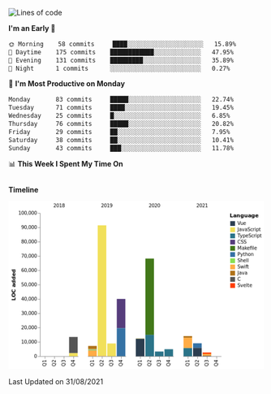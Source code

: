 <!--START_SECTION:waka-->
![Lines of code](https://img.shields.io/badge/From%20Hello%20World%20I%27ve%20Written-275698%20lines%20of%20code-blue)

**I'm an Early 🐤** 

```text
🌞 Morning    58 commits     ████░░░░░░░░░░░░░░░░░░░░░   15.89% 
🌆 Daytime    175 commits    ████████████░░░░░░░░░░░░░   47.95% 
🌃 Evening    131 commits    █████████░░░░░░░░░░░░░░░░   35.89% 
🌙 Night      1 commits      ░░░░░░░░░░░░░░░░░░░░░░░░░   0.27%

```
📅 **I'm Most Productive on Monday** 

```text
Monday       83 commits     █████░░░░░░░░░░░░░░░░░░░░   22.74% 
Tuesday      71 commits     ████░░░░░░░░░░░░░░░░░░░░░   19.45% 
Wednesday    25 commits     █░░░░░░░░░░░░░░░░░░░░░░░░   6.85% 
Thursday     76 commits     █████░░░░░░░░░░░░░░░░░░░░   20.82% 
Friday       29 commits     ██░░░░░░░░░░░░░░░░░░░░░░░   7.95% 
Saturday     38 commits     ██░░░░░░░░░░░░░░░░░░░░░░░   10.41% 
Sunday       43 commits     ███░░░░░░░░░░░░░░░░░░░░░░   11.78%

```


📊 **This Week I Spent My Time On** 

```text
```

**Timeline**

![Chart not found](https://raw.githubusercontent.com/johann-lr/johann-lr/master/charts/bar_graph.png) 


 Last Updated on 31/08/2021
<!--END_SECTION:waka-->
